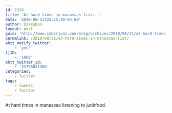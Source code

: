```yaml
---
id: 1338
title: 'At hard times in manassas list...'
date: '2010-08-21T22:25:40-04:00'
author: DizkoDan
layout: post
guid: 'http://www.cyberjunx.com/blog/archives/2010/08/21/at-hard-times-in-manassas-list/'
permalink: /2010/08/21/at-hard-times-in-manassas-list/
aktt_notify_twitter:
    - 'yes'
ljID:
    - '1068'
aktt_twitter_id:
    - '21795621305'
categories:
    - Twitter
tags:
    - tweets
    - Twitter
---
```


At hard times in manassas listening to junkfood.